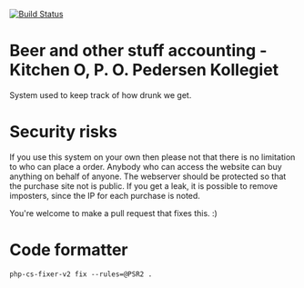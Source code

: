 [![Build Status](https://travis-ci.com/eKristensen/beer.svg?branch=master)](https://travis-ci.com/eKristensen/beer)

# Beer and other stuff accounting - Kitchen O, P. O. Pedersen Kollegiet

System used to keep track of how drunk we get.

# Security risks

If you use this system on your own then please not that there is no limitation to who can place a order. Anybody who can access the website can buy anything on behalf of anyone. The webserver should be protected so that the purchase site not is public. If you get a leak, it is possible to remove imposters, since the IP for each purchase is noted.

You're welcome to make a pull request that fixes this. :)

# Code formatter
<code>php-cs-fixer-v2 fix --rules=@PSR2 .</code>
